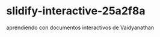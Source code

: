 slidify-interactive-25a2f8a
===========================

aprendiendo con documentos interactivos de Vaidyanathan
